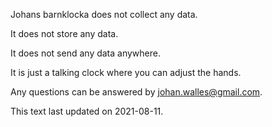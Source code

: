 Johans barnklocka does not collect any data.

It does not store any data.

It does not send any data anywhere.

It is just a talking clock where you can adjust the hands.

Any questions can be answered by johan.walles@gmail.com.

This text last updated on 2021-08-11.
